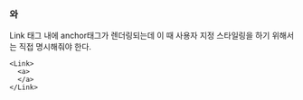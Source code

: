 ### <Link>와 <a>
Link 태그 내에 anchor태그가 렌더링되는데 이 때 사용자 지정 스타일링을 하기 위해서는 직접 명시해줘야 한다.

```
<Link>
  <a>
  </a>
</Link>
```